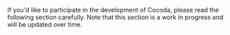 If you'd like  to participate in the development of Cocoda, please read the following section carefully. Note that this section is a work in progress and will be updated over time.
